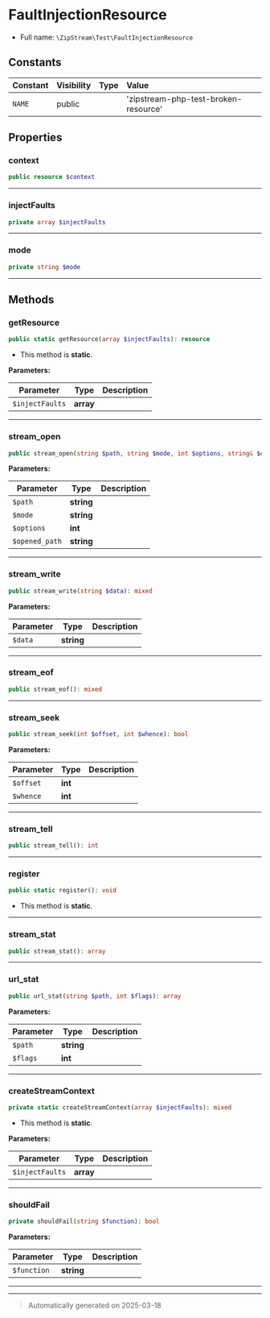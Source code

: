 
# FaultInjectionResource





* Full name: `\ZipStream\Test\FaultInjectionResource`


## Constants

| Constant | Visibility | Type | Value |
|:---------|:-----------|:-----|:------|
|`NAME`|public| |&#039;zipstream-php-test-broken-resource&#039;|

## Properties


### context



```php
public resource $context
```






***

### injectFaults



```php
private array $injectFaults
```






***

### mode



```php
private string $mode
```






***

## Methods


### getResource



```php
public static getResource(array $injectFaults): resource
```



* This method is **static**.




**Parameters:**

| Parameter | Type | Description |
|-----------|------|-------------|
| `$injectFaults` | **array** |  |





***

### stream_open



```php
public stream_open(string $path, string $mode, int $options, string& $opened_path = null): bool
```








**Parameters:**

| Parameter | Type | Description |
|-----------|------|-------------|
| `$path` | **string** |  |
| `$mode` | **string** |  |
| `$options` | **int** |  |
| `$opened_path` | **string** |  |





***

### stream_write



```php
public stream_write(string $data): mixed
```








**Parameters:**

| Parameter | Type | Description |
|-----------|------|-------------|
| `$data` | **string** |  |





***

### stream_eof



```php
public stream_eof(): mixed
```












***

### stream_seek



```php
public stream_seek(int $offset, int $whence): bool
```








**Parameters:**

| Parameter | Type | Description |
|-----------|------|-------------|
| `$offset` | **int** |  |
| `$whence` | **int** |  |





***

### stream_tell



```php
public stream_tell(): int
```












***

### register



```php
public static register(): void
```



* This method is **static**.








***

### stream_stat



```php
public stream_stat(): array
```












***

### url_stat



```php
public url_stat(string $path, int $flags): array
```








**Parameters:**

| Parameter | Type | Description |
|-----------|------|-------------|
| `$path` | **string** |  |
| `$flags` | **int** |  |





***

### createStreamContext



```php
private static createStreamContext(array $injectFaults): mixed
```



* This method is **static**.




**Parameters:**

| Parameter | Type | Description |
|-----------|------|-------------|
| `$injectFaults` | **array** |  |





***

### shouldFail



```php
private shouldFail(string $function): bool
```








**Parameters:**

| Parameter | Type | Description |
|-----------|------|-------------|
| `$function` | **string** |  |





***


***
> Automatically generated on 2025-03-18
